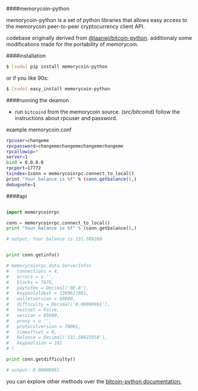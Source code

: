 
####memorycoin-python

memorycoin-python is a set of python libraries that allows easy access to the
memorycoin peer-to-peer cryptocurrency client API.

codebase originally derived from <a href="https://github.com/laanwj/bitcoin-python">@laanwj/bitcoin-python</a>. additionaly some modifications made for the portability of memorycoin.

####installation

```bash
$ [sudo] pip install memorycoin-python
```
or if you like 90s:
```bash
$ [sudo] easy_install memorycoin-python
```

####running the deamon

- run `bitcoind` from the memorycoin source. (src/bitcoind) follow the instructions about rpcuser and password.

example memorycoin.conf

```bash
rpcuser=changeme
rpcpassword=changemechangemechangemechangeme
rpcallowip=*
server=1
bind = 0.0.0.0
rpcport=17772
txindex=1conn = memorycoinrpc.connect_to_local()
print "Your balance is %f" % (conn.getbalance(),)
debugvote=1
```

####api
```python

import memorycoinrpc

conn = memorycoinrpc.connect_to_local()
print "Your balance is %f" % (conn.getbalance(),)

# output: Your balance is 131.589260


print conn.getinfo()

# memorycoinrpc.data.ServerInfo(
# 	connections = 4,
# 	errors = u '',
# 	blocks = 7675,
# 	paytxfee = Decimal('0E-8'),
# 	keypoololdest = 1389617961,
# 	walletversion = 60000,
# 	difficulty = Decimal('0.00008961'),
# 	testnet = False,
# 	version = 85600,
# 	proxy = u '',
# 	protocolversion = 70001,
# 	timeoffset = 0,
# 	balance = Decimal('131.58925958'),
# 	keypoolsize = 101
# )

print conn.getdifficulty()

# output: 0.00008961
```

you can explore other methods over the <a href="http://laanwj.github.io/bitcoin-python/doc/">bitcoin-python documentation.</a>